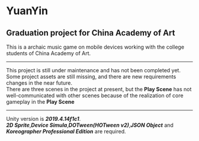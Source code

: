 # YuanYin
## Graduation project for China Academy of Art
This is a archaic music game on mobile devices working with the college students of China Academy of Art.  
****
This project is still under maintenance and has not been completed yet.  
Some project assets are still missing, and there are new requirements changes in the near future.  
There are three scenes in the project at present, but the **Play Scene** has not well-communicated with other scenes because of the realization of core gameplay in the **Play Scene**  
****
Unity version is ***2019.4.14f1c1***.  
***2D Sprite***,***Device Simula***,***DOTween(HOTween v2)***,***JSON Object*** and ***Koreographer Professional Edition*** are required.
